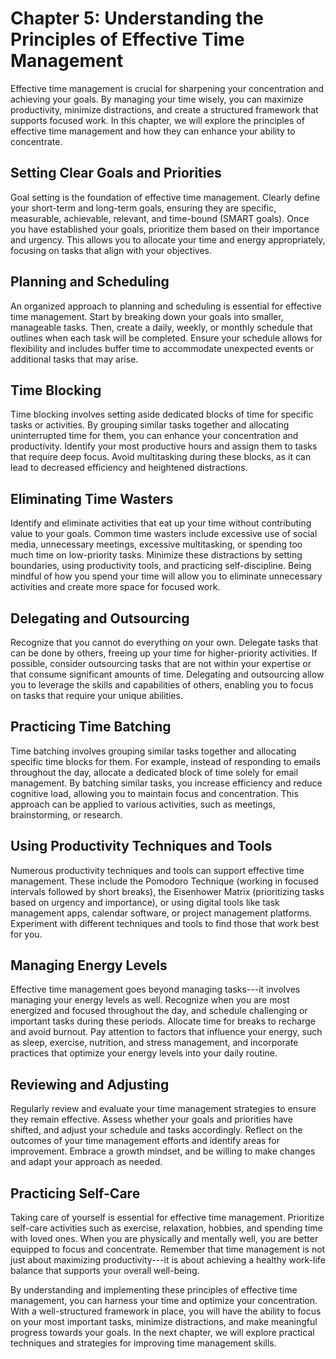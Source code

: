Chapter 5: Understanding the Principles of Effective Time Management
====================================================================

Effective time management is crucial for sharpening your concentration and achieving your goals. By managing your time wisely, you can maximize productivity, minimize distractions, and create a structured framework that supports focused work. In this chapter, we will explore the principles of effective time management and how they can enhance your ability to concentrate.

Setting Clear Goals and Priorities
----------------------------------

Goal setting is the foundation of effective time management. Clearly define your short-term and long-term goals, ensuring they are specific, measurable, achievable, relevant, and time-bound (SMART goals). Once you have established your goals, prioritize them based on their importance and urgency. This allows you to allocate your time and energy appropriately, focusing on tasks that align with your objectives.

Planning and Scheduling
-----------------------

An organized approach to planning and scheduling is essential for effective time management. Start by breaking down your goals into smaller, manageable tasks. Then, create a daily, weekly, or monthly schedule that outlines when each task will be completed. Ensure your schedule allows for flexibility and includes buffer time to accommodate unexpected events or additional tasks that may arise.

Time Blocking
-------------

Time blocking involves setting aside dedicated blocks of time for specific tasks or activities. By grouping similar tasks together and allocating uninterrupted time for them, you can enhance your concentration and productivity. Identify your most productive hours and assign them to tasks that require deep focus. Avoid multitasking during these blocks, as it can lead to decreased efficiency and heightened distractions.

Eliminating Time Wasters
------------------------

Identify and eliminate activities that eat up your time without contributing value to your goals. Common time wasters include excessive use of social media, unnecessary meetings, excessive multitasking, or spending too much time on low-priority tasks. Minimize these distractions by setting boundaries, using productivity tools, and practicing self-discipline. Being mindful of how you spend your time will allow you to eliminate unnecessary activities and create more space for focused work.

Delegating and Outsourcing
--------------------------

Recognize that you cannot do everything on your own. Delegate tasks that can be done by others, freeing up your time for higher-priority activities. If possible, consider outsourcing tasks that are not within your expertise or that consume significant amounts of time. Delegating and outsourcing allow you to leverage the skills and capabilities of others, enabling you to focus on tasks that require your unique abilities.

Practicing Time Batching
------------------------

Time batching involves grouping similar tasks together and allocating specific time blocks for them. For example, instead of responding to emails throughout the day, allocate a dedicated block of time solely for email management. By batching similar tasks, you increase efficiency and reduce cognitive load, allowing you to maintain focus and concentration. This approach can be applied to various activities, such as meetings, brainstorming, or research.

Using Productivity Techniques and Tools
---------------------------------------

Numerous productivity techniques and tools can support effective time management. These include the Pomodoro Technique (working in focused intervals followed by short breaks), the Eisenhower Matrix (prioritizing tasks based on urgency and importance), or using digital tools like task management apps, calendar software, or project management platforms. Experiment with different techniques and tools to find those that work best for you.

Managing Energy Levels
----------------------

Effective time management goes beyond managing tasks---it involves managing your energy levels as well. Recognize when you are most energized and focused throughout the day, and schedule challenging or important tasks during these periods. Allocate time for breaks to recharge and avoid burnout. Pay attention to factors that influence your energy, such as sleep, exercise, nutrition, and stress management, and incorporate practices that optimize your energy levels into your daily routine.

Reviewing and Adjusting
-----------------------

Regularly review and evaluate your time management strategies to ensure they remain effective. Assess whether your goals and priorities have shifted, and adjust your schedule and tasks accordingly. Reflect on the outcomes of your time management efforts and identify areas for improvement. Embrace a growth mindset, and be willing to make changes and adapt your approach as needed.

Practicing Self-Care
--------------------

Taking care of yourself is essential for effective time management. Prioritize self-care activities such as exercise, relaxation, hobbies, and spending time with loved ones. When you are physically and mentally well, you are better equipped to focus and concentrate. Remember that time management is not just about maximizing productivity---it is about achieving a healthy work-life balance that supports your overall well-being.

By understanding and implementing these principles of effective time management, you can harness your time and optimize your concentration. With a well-structured framework in place, you will have the ability to focus on your most important tasks, minimize distractions, and make meaningful progress towards your goals. In the next chapter, we will explore practical techniques and strategies for improving time management skills.
